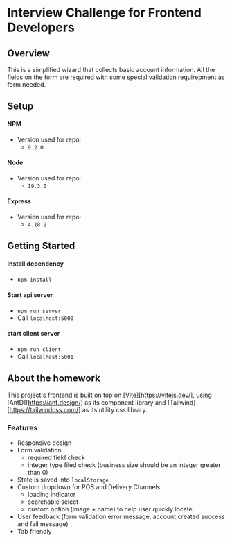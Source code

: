 # Interview Challenge for Frontend Developers

## Overview

This is a simplified wizard that collects basic account information. All the fields on the form are required with some special validation requirepment as form needed.

## Setup

#### NPM

- Version used for repo:
  - `9.2.0`

#### Node

- Version used for repo:
  - `19.3.0`

#### Express

- Version used for repo:
  - `4.18.2`

## Getting Started

#### Install dependency

- `npm install`

#### Start api server

- `npm run server`
- Call `localhost:5000`

#### start client server

- `npm run client`
- Call `localhost:5001`

## About the homework

This project's frontend is built on top on [Vite][https://vitejs.dev/], using [AntD][https://ant.design/] as its component library and [Tailwind][https://tailwindcss.com/] as its utility css library.

### Features

- Responsive design
- Form validation
  - required field check
  - integer type filed check (business size should be an integer greater than 0)
- State is saved into `localStorage`
- Custom dropdown for POS and Delivery Channels
  - loading indicator
  - searchable select
  - custom option (image + name) to help user quickly locate.
- User feedback (form validation error message, account created success and fail message)
- Tab friendly
